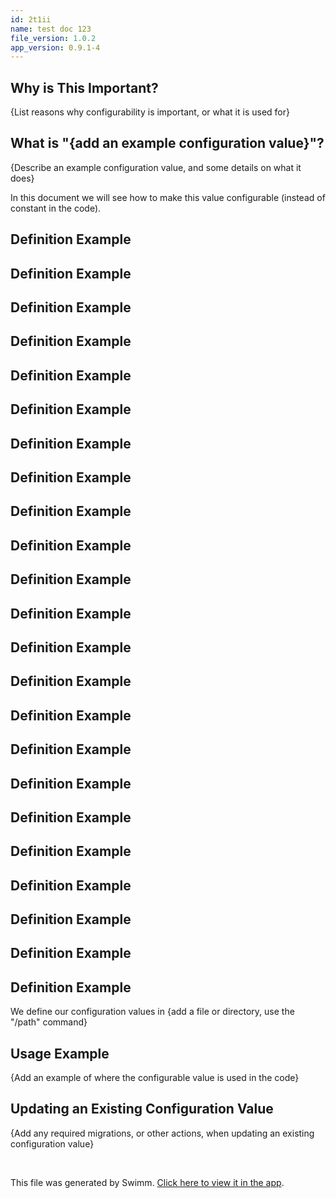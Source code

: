 ```yaml
---
id: 2t1ii
name: test doc 123
file_version: 1.0.2
app_version: 0.9.1-4
---
```


## Why is This Important?

{List reasons why configurability is important, or what it is used for}

## What is "{add an example configuration value}"?

{Describe an example configuration value, and some details on what it does}

In this document we will see how to make this value configurable (instead of constant in the code).

## Definition Example

## Definition Example

## Definition Example

## Definition Example

## Definition Example

## Definition Example

## Definition Example

## Definition Example

## Definition Example

## Definition Example

## Definition Example

## Definition Example

## Definition Example

## Definition Example

## Definition Example

## Definition Example

## Definition Example

## Definition Example

## Definition Example

## Definition Example

## Definition Example

## Definition Example

## Definition Example




We define our configuration values in {add a file or directory, use the "/path" command}

## Usage Example

{Add an example of where the configurable value is used in the code}

## Updating an Existing Configuration Value

{Add any required migrations, or other actions, when updating an existing configuration value}

<br/>

This file was generated by Swimm. [Click here to view it in the app](http://localhost:5000/repos/Z2l0aHViJTNBJTNBdDElM0ElM0FlcmFuLXN3aW1t/docs/2t1ii).